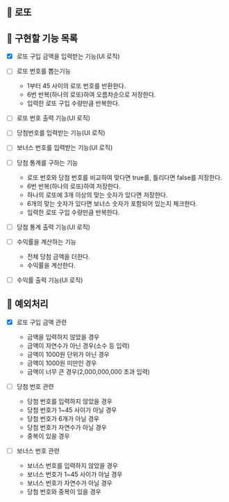 ## 💸 로또

## :memo: 구현할 기능 목록

- [x] 로또 구입 금액을 입력받는 기능(UI 로직)

- [ ] 로또 번호를 뽑는기능

  - 1부터 45 사이의 로또 번호를 반환한다.
  - 6번 반복(하나의 로또)하여 오름차순으로 저장한다.
  - 입력한 로또 구입 수량만큼 반복한다.

- [ ] 로또 번호 출력 기능(UI 로직)

- [ ] 당첨번호를 입력받는 기능(UI 로직)

- [ ] 보너스 번호를 입력받는 기능(UI 로직)

- [ ] 당첨 통계를 구하는 기능

  - 로또 번호와 당첨 번호를 비교하여 맞다면 true를, 틀리다면 false를 저장한다.
  - 6번 반복(하나의 로또)하여 저장한다.
  - 하나의 로또에 3개 이상의 맞는 숫자가 있다면 저장한다.
  - 6개의 맞는 숫자가 있다면 보너스 숫자가 포함되어 있는지 체크한다.
  - 입력한 로또 구입 수량만큼 반복한다.

- [ ] 당첨 통계 출력 기능(UI 로직)

- [ ] 수익률을 계산하는 기능

  - 전체 당첨 금액을 더한다.
  - 수익률을 계산한다.

- [ ] 수익률 출력 기능(UI 로직)

## 🚨 예외처리

- [x] 로또 구입 금액 관련

  - 금액을 입력하지 않았을 경우
  - 금액이 자연수가 아닌 경우(소수 등 입력)
  - 금액이 1000원 단위가 아닌 경우
  - 금액이 1000원 미만인 경우
  - 금액이 너무 큰 경우(2,000,000,000 초과 입력)

- [ ] 당첨 번호 관련

  - 당첨 번호를 입력하지 않았을 경우
  - 당첨 번호가 1~45 사이가 아닐 경우
  - 당첨 번호가 6개가 아닐 경우
  - 당첨 번호가 자연수가 아닐 경우
  - 중복이 있을 경우

- [ ] 보너스 번호 관련

  - 보너스 번호를 입력하지 않았을 경우
  - 보너스 번호가 1~45 사이가 아닐 경우
  - 보너스 번호가 자연수가 아닐 경우
  - 당첨 번호와 중복이 있을 경우
